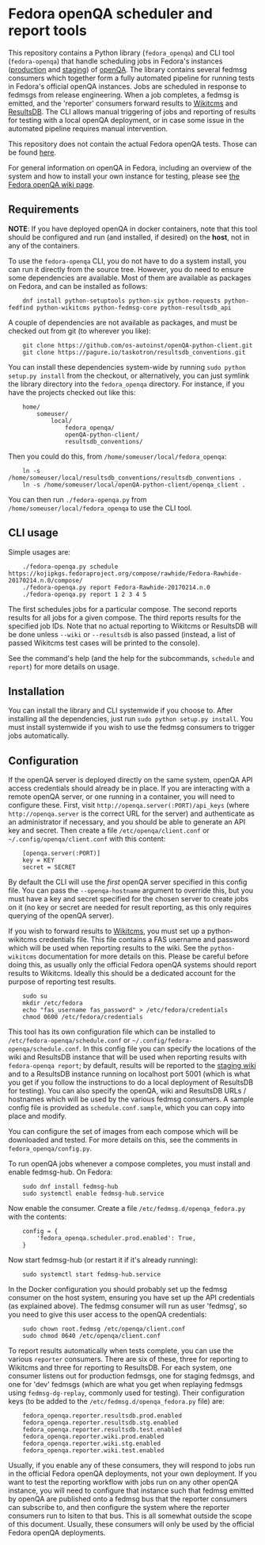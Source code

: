 Fedora openQA scheduler and report tools
========================================

This repository contains a Python library (`fedora_openqa`) and CLI tool (`fedora-openqa`) that handle scheduling jobs in Fedora's instances ([production](https://openqa.fedoraproject.org) and [staging](https://openqa.stg.fedoraproject.org)) of [openQA](http://open.qa/). The library contains several fedmsg consumers which together form a fully automated pipeline for running tests in Fedora's official openQA instances. Jobs are scheduled in response to fedmsgs from release engineering. When a job completes, a fedmsg is emitted, and the 'reporter' consumers forward results to [Wikitcms](https://fedoraproject.org/wiki/Wikitcms) and [ResultsDB](https://fedoraproject.org/wiki/ResultsDB). The CLI allows manual triggering of jobs and reporting of results for testing with a local openQA deployment, or in case some issue in the automated pipeline requires manual intervention.

This repository does not contain the actual Fedora openQA tests. Those can be found [here](https://pagure.io/fedora-qa/os-autoinst-distri-fedora).

For general information on openQA in Fedora, including an overview of the system and how to install your own instance for testing, please see [the Fedora openQA wiki page](https://fedoraproject.org/wiki/openQA).

Requirements
------------

**NOTE**: If you have deployed openQA in docker containers, note that this tool should be configured and run (and installed, if desired) on the **host**, not in any of the containers.

To use the `fedora-openqa` CLI, you do not have to do a system install, you can run it directly from the source tree. However, you do need to ensure some dependencies are available. Most of them are available as packages on Fedora, and can be installed as follows:

        dnf install python-setuptools python-six python-requests python-fedfind python-wikitcms python-fedmsg-core python-resultsdb_api

A couple of dependencies are not available as packages, and must be checked out from git (to wherever you like):

        git clone https://github.com/os-autoinst/openQA-python-client.git
        git clone https://pagure.io/taskotron/resultsdb_conventions.git

You can install these dependencies system-wide by running `sudo python setup.py install` from the checkout, or alternatively, you can just symlink the library directory into the `fedora_openqa` directory. For instance, if you have the projects checked out like this:

        home/
            someuser/
                local/
                    fedora_openqa/
                    openQA-python-client/
                    resultsdb_conventions/

Then you could do this, from `/home/someuser/local/fedora_openqa`:

        ln -s /home/someuser/local/resultsdb_conventions/resultsdb_conventions .
        ln -s /home/someuser/local/openQA-python-client/openqa_client .

You can then run `./fedora-openqa.py` from `/home/someuser/local/fedora_openqa` to use the CLI tool.

CLI usage
---------

Simple usages are:

        ./fedora-openqa.py schedule https://kojipkgs.fedoraproject.org/compose/rawhide/Fedora-Rawhide-20170214.n.0/compose/
        ./fedora-openqa.py report Fedora-Rawhide-20170214.n.0
        ./fedora-openqa.py report 1 2 3 4 5

The first schedules jobs for a particular compose. The second reports results for all jobs for a given compose. The third reports results for the specified job IDs. Note that no actual reporting to Wikitcms or ResultsDB will be done unless `--wiki` or `--resultsdb` is also passed (instead, a list of passed Wikitcms test cases will be printed to the console).

See the command's help (and the help for the subcommands, `schedule` and `report`) for more details on usage.

Installation
------------

You can install the library and CLI systemwide if you choose to. After installing all the dependencies, just run `sudo python setup.py install`. You must install systemwide if you wish to use the fedmsg consumers to trigger jobs automatically.

Configuration
-------------

If the openQA server is deployed directly on the same system, openQA API access credentials should already be in place. If you are interacting with a remote openQA server, or one running in a container, you will need to configure these. First, visit `http://openqa.server(:PORT)/api_keys` (where `http://openqa.server` is the correct URL for the server) and authenticate as an administrator if necessary, and you should be able to generate an API key and secret. Then create a file `/etc/openqa/client.conf` or `~/.config/openqa/client.conf` with this content:

        [openqa.server(:PORT)]
        key = KEY
        secret = SECRET

By default the CLI will use the *first* openQA server specified in this config file. You can pass the `--openqa-hostname` argument to override this, but you must have a key and secret specified for the chosen server to create jobs on it (no key or secret are needed for result reporting, as this only requires querying of the openQA server).

If you wish to forward results to [Wikitcms](https://fedoraproject.org/wiki/Wikitcms), you must set up a python-wikitcms credentials file. This file contains a FAS username and password which will be used when reporting results to the wiki. See the `python-wikitcms` documentation for more details on this. Please be careful before doing this, as usually only the official Fedora openQA systems should report results to Wikitcms. Ideally this should be a dedicated account for the purpose of reporting test results.

        sudo su
        mkdir /etc/fedora
        echo "fas_username fas_password" > /etc/fedora/credentials
        chmod 0600 /etc/fedora/credentials

This tool has its own configuration file which can be installed to `/etc/fedora-openqa/schedule.conf` or `~/.config/fedora-openqa/schedule.conf`. In this config file you can specify the locations of the wiki and ResultsDB instance that will be used when reporting results with `fedora-openqa report`; by default, results will be reported to the [staging wiki](https://stg.fedoraproject.org/wiki/) and to a ResultsDB instance running on localhost port 5001 (which is what you get if you follow the instructions to do a local deployment of ResultsDB for testing). You can also specify the openQA, wiki and ResultsDB URLs / hostnames which will be used by the various fedmsg consumers. A sample config file is provided as `schedule.conf.sample`, which you can copy into place and modify.

You can configure the set of images from each compose which will be downloaded and tested. For more details on this, see the comments in `fedora_openqa/config.py`.

To run openQA jobs whenever a compose completes, you must install and enable fedmsg-hub. On Fedora:

        sudo dnf install fedmsg-hub
        sudo systemctl enable fedmsg-hub.service

Now enable the consumer. Create a file `/etc/fedmsg.d/openqa_fedora.py` with the contents:

        config = {
            'fedora_openqa.scheduler.prod.enabled': True,
        }

Now start fedmsg-hub (or restart it if it's already running):

        sudo systemctl start fedmsg-hub.service

In the Docker configuration you should probably set up the fedmsg consumer on the host system, ensuring you have set up the API credentials (as explained above). The fedmsg consumer will run as user 'fedmsg', so you need to give this user access to the openQA credentials:

        sudo chown root.fedmsg /etc/openqa/client.conf
        sudo chmod 0640 /etc/openqa/client.conf

To report results automatically when tests complete, you can use the various `reporter` consumers. There are six of these, three for reporting to Wikitcms and three for reporting to ResultsDB. For each system, one consumer listens out for production fedmsgs, one for staging fedmsgs, and one for 'dev' fedmsgs (which are what you get when replaying fedmsgs using `fedmsg-dg-replay`, commonly used for testing). Their configuration keys (to be added to the `/etc/fedmsg.d/openqa_fedora.py` file) are:

        fedora_openqa.reporter.resultsdb.prod.enabled
        fedora_openqa.reporter.resultsdb.stg.enabled
        fedora_openqa.reporter.resultsdb.test.enabled
        fedora_openqa.reporter.wiki.prod.enabled
        fedora_openqa.reporter.wiki.stg.enabled
        fedora_openqa.reporter.wiki.test.enabled

Usually, if you enable any of these consumers, they will respond to jobs run in the official Fedora openQA deployments, not your own deployment. If you want to test the reporting workflow with jobs run on any other openQA instance, you will need to configure that instance such that fedmsg emitted by openQA are published onto a fedmsg bus that the reporter consumers can subscribe to, and then configure the system where the reporter consumers run to lsiten to that bus. This is all somewhat outside the scope of this document. Usually, these consumers will only be used by the official Fedora openQA deployments.

